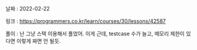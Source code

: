 날짜 : 2022-02-22

링크 : https://programmers.co.kr/learn/courses/30/lessons/42587

풀이 :
난 그냥 스택 이용해서 풀었어.
이게 근데, testcase 수가 늘고, 메모리 제한이 있다면 이렇게 짜면 안 될듯.

